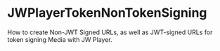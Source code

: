 # JWPlayerTokenNonTokenSigning
How to create Non-JWT Signed URLs, as well as JWT-signed URLs for token signing Media with JW Player.
